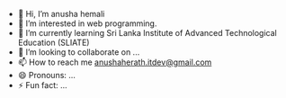 - 👋 Hi, I’m anusha hemali
- 👀 I’m interested in web programming.
- 🌱 I’m currently learning Sri Lanka Institute of Advanced Technological
Education (SLIATE)
- 💞️ I’m looking to collaborate on ...
- 📫 How to reach me anushaherath.itdev@gmail.com
- 😄 Pronouns: ...
- ⚡ Fun fact: ...

<!---
anuu-0031/anuu-0031 is a ✨ special ✨ repository because its `README.md` (this file) appears on your GitHub profile.
You can click the Preview link to take a look at your changes.
--->
